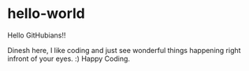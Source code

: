 # hello-world
Hello GitHubians!!

Dinesh here, I like coding and just see wonderful things happening right infront of your eyes. :)
Happy Coding.
